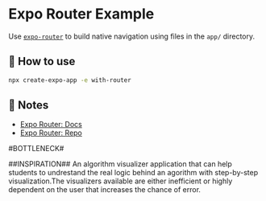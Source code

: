 # Expo Router Example

Use [`expo-router`](https://expo.github.io/router) to build native navigation using files in the `app/` directory.

## 🚀 How to use

```sh
npx create-expo-app -e with-router
```

## 📝 Notes

- [Expo Router: Docs](https://expo.github.io/router)
- [Expo Router: Repo](https://github.com/expo/router)


#BOTTLENECK#

##INSPIRATION##
An algorithm visualizer application that can help students to undrestand the real logic behind an agorithm with step-by-step visualization.The visualizers available are either inefficient or highly dependent on the user that increases the chance of error.
##

